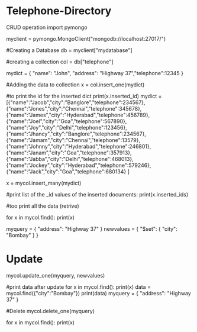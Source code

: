 # Telephone-Directory
CRUD operation
import pymongo

myclient = pymongo.MongoClient("mongodb://localhost:27017/")

#Creating a Database
db = myclient["mydatabase"]

#creating a collection
col = db["telephone"]
  
mydict = { "name": "John", "address": "Highway 37","telephone":12345 }

#Adding the data to collection
x = col.insert_one(mydict)

#to print the id for the inserted dict
print(x.inserted_id)
mydict = [{"name":"Jacob","city":"Banglore","telephone":234567},
           {"name":"Jones","city":"Chennai","telephone":345678},
           {"name":"James","city":"Hyderabad","telephone":456789},
           {"name":"Joel","city":"Goa","telephone":567890},
           {"name":"Joy","city":"Delhi","telephone":123456},
           {"name":"Jhancy","city":"Banglore","telephone":234567},
           {"name":"Jamam","city":"Chennai","telephone":13579},
           {"name":"Johnny","city":"Hyderabad","telephone":246801},
           {"name":"Janam","city":"Goa","telephone":357913},
           {"name":"Jabba","city":"Delhi","telephone":468013},
           {"name":"Jockey","city":"Hyderabad","telephone":579246},
           {"name":"Jack","city":"Goa","telephone":680134}
                     ]

x = mycol.insert_many(mydict)

#print list of the _id values of the inserted documents:
print(x.inserted_ids)

#too print all the data (retrive)

for x in mycol.find():
  print(x)
  
myquery = { "address": "Highway 37" }
newvalues = { "$set": { "city": "Bombay" } }

# Update
mycol.update_one(myquery, newvalues)

#print data after update
for x in mycol.find():
  print(x)
data = mycol.find({"city":"Bombay"})
print(data)
myquery = { "address": "Highway 37" }


#Delete
mycol.delete_one(myquery)

for x in mycol.find():
  print(x)

